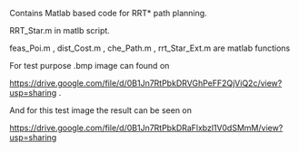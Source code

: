 Contains Matlab based code for RRT* path planning.

RRT_Star.m in matlb script.

feas_Poi.m , dist_Cost.m , che_Path.m , rrt_Star_Ext.m are matlab functions

For test purpose .bmp image can found on

https://drive.google.com/file/d/0B1Jn7RtPbkDRVGhPeFF2QjViQ2c/view?usp=sharing . 

And for this test image the result can be seen on

https://drive.google.com/file/d/0B1Jn7RtPbkDRaFlxbzl1V0dSMmM/view?usp=sharing
